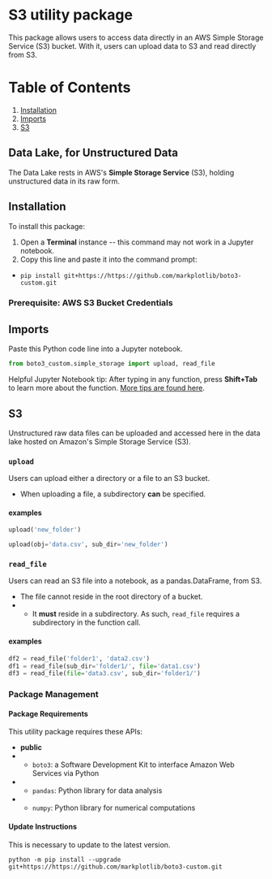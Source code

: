 # S3 utility package

This package allows users to access data directly in an AWS Simple Storage Service (S3) bucket.
 With it, users can upload data to S3 and read directly from S3.

# Table of Contents
1. [Installation](#installation)
2. [Imports](#imports)
3. [S3](#s3)

## Data Lake, for Unstructured Data
The Data Lake rests in AWS's **Simple Storage Service** (S3), holding unstructured data in its raw form.

## Installation
To install this package:

1. Open a **Terminal** instance -- this command may not work in a Jupyter notebook.
3. Copy this line and paste it into the command prompt:
* `pip install git+https://https://github.com/markplotlib/boto3-custom.git`

### Prerequisite: AWS S3 Bucket Credentials

## Imports

Paste this Python code line into a Jupyter notebook.

```Python
from boto3_custom.simple_storage import upload, read_file
```

Helpful Jupyter Notebook tip: After typing in any function, press **Shift+Tab** to learn more about the function. [More tips are found here](https://towardsdatascience.com/jypyter-notebook-shortcuts-bf0101a98330).

## S3

Unstructured raw data files can be uploaded and accessed here in the data lake
hosted on Amazon's Simple Storage Service (S3).

### `upload`

Users can upload either a directory or a file to an S3 bucket.

* When uploading a file, a subdirectory **can** be specified.

#### examples

```Python
upload('new_folder')

upload(obj='data.csv', sub_dir='new_folder')
```

### `read_file`

Users can read an S3 file into a notebook, as a pandas.DataFrame, from S3.

* The file cannot reside in the root directory of a bucket.
* * It **must** reside in a subdirectory. As such, `read_file` requires a subdirectory in the function call.

#### examples

```Python
df2 = read_file('folder1', 'data2.csv')
df1 = read_file(sub_dir='folder1/', file='data1.csv')
df3 = read_file(file='data3.csv', sub_dir='folder1/')
```

### Package Management
#### Package Requirements
This utility package requires these APIs:
* **public**
* * `boto3`: a Software Development Kit to interface Amazon Web Services via Python
* * `pandas`: Python library for data analysis
* * `numpy`: Python library for numerical computations

#### Update Instructions
This is necessary to update to the latest version.

`python -m pip install --upgrade git+https://https://github.com/markplotlib/boto3-custom.git`
